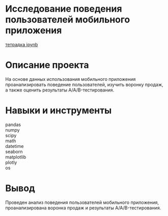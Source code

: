 # Исследование поведения пользователей мобильного приложения
[тетрадка ipynb](https://nbviewer.org/github/BurakovvDM/Portfolio_ya_practicum/blob/main/app_AB_test/AAB_test.ipynb#)

# Описание проекта
На основе данных использования мобильного приложения проанализировать поведение пользователей, изучить воронку продаж, а также оценить результаты A/A/B-тестирования.

# Навыки и инструменты
pandas <br>
numpy <br>
scipy <br>
math <br>
datetime <br>
seaborn <br>
matplotlib <br>
plotly <br>
os <br>

# Вывод
Проведен анализ поведения пользователей мобильного приложения, проанализирована воронка продаж и результаты A/A/B-тестирования.
